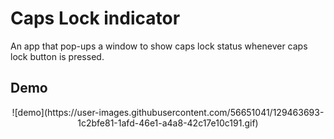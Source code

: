 # Caps Lock indicator 
An app that pop-ups a window to show caps lock status whenever caps lock button is pressed.
## Demo
<p align="center">
    ![demo](https://user-images.githubusercontent.com/56651041/129463693-1c2bfe81-1afd-46e1-a4a8-42c17e10c191.gif)
</p>

